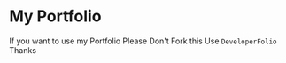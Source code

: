 # My Portfolio 
If you want to use my Portfolio Please Don't Fork this Use `DeveloperFolio` Thanks 
